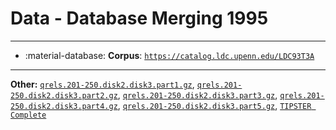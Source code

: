 # Data - Database Merging 1995 



---

- :material-database: **Corpus**: [`https://catalog.ldc.upenn.edu/LDC93T3A`](https://catalog.ldc.upenn.edu/LDC93T3A)


---

**Other:** [`qrels.201-250.disk2.disk3.part1.gz`](https://trec.nist.gov/data/qrels_eng/qrels.201-250.disk2.disk3.part1.gz), [`qrels.201-250.disk2.disk3.part2.gz`](https://trec.nist.gov/data/qrels_eng/qrels.201-250.disk2.disk3.part2.gz), [`qrels.201-250.disk2.disk3.part3.gz`](https://trec.nist.gov/data/qrels_eng/qrels.201-250.disk2.disk3.part3.gz), [`qrels.201-250.disk2.disk3.part4.gz`](https://trec.nist.gov/data/qrels_eng/qrels.201-250.disk2.disk3.part4.gz), [`qrels.201-250.disk2.disk3.part5.gz`](https://trec.nist.gov/data/qrels_eng/qrels.201-250.disk2.disk3.part5.gz), [`TIPSTER Complete`](https://catalog.ldc.upenn.edu/LDC93T3A)
